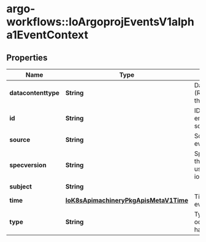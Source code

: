 # argo-workflows::IoArgoprojEventsV1alpha1EventContext

## Properties
Name | Type | Description | Notes
------------ | ------------- | ------------- | -------------
**datacontenttype** | **String** | DataContentType - A MIME (RFC2046) string describing the media type of &#x60;data&#x60;. | [optional] 
**id** | **String** | ID of the event; must be non-empty and unique within the scope of the producer. | [optional] 
**source** | **String** | Source - A URI describing the event producer. | [optional] 
**specversion** | **String** | SpecVersion - The version of the CloudEvents specification used by the io.argoproj.workflow.v1alpha1. | [optional] 
**subject** | **String** |  | [optional] 
**time** | [**IoK8sApimachineryPkgApisMetaV1Time**](IoK8sApimachineryPkgApisMetaV1Time.md) | Time - A Timestamp when the event happened. | [optional] 
**type** | **String** | Type - The type of the occurrence which has happened. | [optional] 


